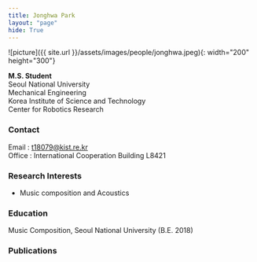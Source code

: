 ```yaml
---
title: Jonghwa Park
layout: "page"
hide: True
---
```


![picture]({{ site.url }}/assets/images/people/jonghwa.jpeg){: width="200" height="300"}

**M.S. Student**<br>Seoul National University<br>Mechanical Engineering<br>Korea Institute of Science and Technology<br>Center for Robotics Research

### Contact

Email : t18079@kist.re.kr<br>Office : International Cooperation Building L8421

### Research Interests

- Music composition and Acoustics

### Education

Music Composition, Seoul National University (B.E. 2018)

### Publications
